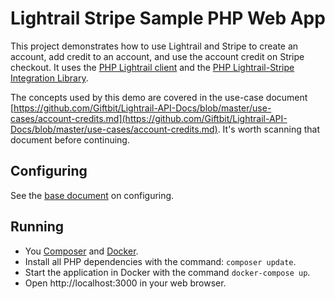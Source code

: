 # Lightrail Stripe Sample PHP Web App

This project demonstrates how to use Lightrail and Stripe to create an account, add credit to an account, and use the account credit on Stripe checkout.  It uses the [PHP Lightrail client](https://github.com/Giftbit/lightrail-client-php) and the [PHP Lightrail-Stripe Integration Library](https://github.com/Giftbit/lightrail-stripe-php).

The concepts used by this demo are covered in the use-case document [https://github.com/Giftbit/Lightrail-API-Docs/blob/master/use-cases/account-credits.md](https://github.com/Giftbit/Lightrail-API-Docs/blob/master/use-cases/account-credits.md).  It's worth scanning that document before continuing.

## Configuring

See the [base document](../README.md) on configuring.

## Running

- You [Composer](https://getcomposer.org/) and [Docker](https://www.docker.com/).
- Install all PHP dependencies with the command: `composer update`.
- Start the application in Docker with the command `docker-compose up`.
- Open http://localhost:3000 in your web browser.

